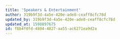 ```yaml
---
title: 'Speakers & Entertainment'
author: 319b9f3d-4a5e-420e-ade8-ceaff8cfc78d
updated_by: 319b9f3d-4a5e-420e-ade8-ceaff8cfc78d
updated_at: 1598897675
id: f8b4f0fd-4804-4827-aa55-ac6271ea9d2a
---
```

